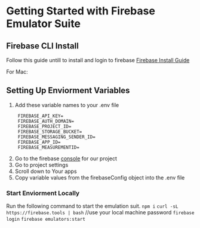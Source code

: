 
# Getting Started with Firebase Emulator Suite

## Firebase CLI Install

Follow this guide untill to install and login to firebase
[Firebase Install Guide](https://firebase.google.com/doxcs/cli?authuser=0#setup_update_cli)

For Mac:


## Setting Up Enviorment Variables

 1. Add these variable names to your .env file
    ```
     FIREBASE_API_KEY=
     FIREBASE_AUTH_DOMAIN=
     FIREBASE_PROJECT_ID=
     FIREBASE_STORAGE_BUCKET=
     FIREBASE_MESSAGING_SENDER_ID=
     FIREBASE_APP_ID=
     FIREBASE_MEASUREMENTID=
    ```
 2. Go to the firebase [console](https://console.firebase.google.com/u/0/) for our project
 3. Go to project settings
 4. Scroll down to Your apps
 5. Copy variable values from the firebaseConfig object into the .env file



### Start Enviorment Locally

Run the following command to start the emulation suit.
` npm i `
` curl -sL https://firebase.tools | bash ` //use your local machine password
` firebase login `
` firebase emulators:start `
